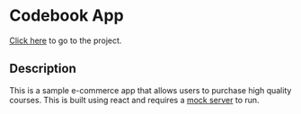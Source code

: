 # Codebook App

[Click here](https://abil-codebook.netlify.app) to go to the project.

## Description

This is a sample e-commerce app that allows users to purchase high quality courses.
This is built using react and requires a [mock server](https://github.com/Abil/codebook-mock-server) to run.
